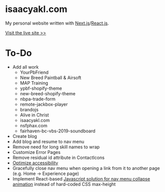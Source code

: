 # isaacyakl.com

My personal website written with [Next.js](https://nextjs.org/)/[React.js](https://reactjs.org/).

[Visit the live site &gt;&gt;](https://www.isaacyakl.com)

# To-Do

-  Add all work
   -  YourPbFriend
   -  New Breed Paintball & Airsoft
   -  MAP Training
   -  ypbf-shopify-theme
   -  new-breed-shopify-theme
   -  nbpa-trade-form
   -  remote-jackbox-player
   -  brandojs
   -  Alive in Christ
   -  isaacyakl.com
   -  nsfphax.com
   -  fairhaven-bc-vbs-2019-soundboard
-  Create blog
-  Add blog and resume to nav menu
-  Remove need for long skill names to wrap
-  Customize Error Pages
-  Remove residual id attribute in ContactIcons
-  [Optimize accessibility](https://medium.com/weekly-webtips/accessibility-and-seo-optimizations-in-next-js-app-472515a50ffc)
-  Gracefully close nav menu when opening a link from it to another page (e.g. Home -> Experience page)
-  Implement React-based [Javascript solution for nav menu collapse animation](https://css-tricks.com/using-css-transitions-auto-dimensions/#technique-3-javascript) instead of hard-coded CSS max-height
